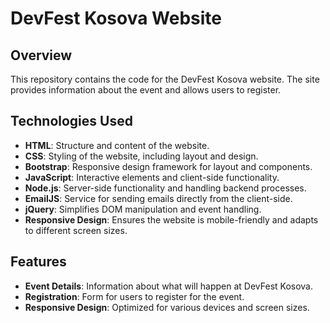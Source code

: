 
# DevFest Kosova Website

## Overview

This repository contains the code for the DevFest Kosova website. The site provides information about the event and allows users to register.

## Technologies Used

- **HTML**: Structure and content of the website.
- **CSS**: Styling of the website, including layout and design.
- **Bootstrap**: Responsive design framework for layout and components.
- **JavaScript**: Interactive elements and client-side functionality.
- **Node.js**: Server-side functionality and handling backend processes.
- **EmailJS**: Service for sending emails directly from the client-side.
- **jQuery**: Simplifies DOM manipulation and event handling.
- **Responsive Design**: Ensures the website is mobile-friendly and adapts to different screen sizes.

## Features

- **Event Details**: Information about what will happen at DevFest Kosova.
- **Registration**: Form for users to register for the event.
- **Responsive Design**: Optimized for various devices and screen sizes.

